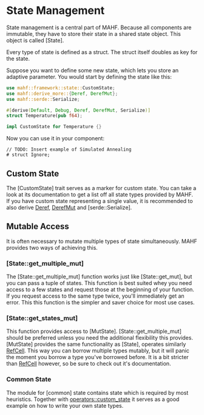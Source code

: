 # State Management

State management is a central part of MAHF.
Because all components are immutable, they have to store their state in a shared state object.
This object is called [State].

Every type of state is defined as a struct.
The struct itself doubles as key for the state.

Suppose you want to define some new state, which lets you store an adaptive parameter.
You would start by defining the state like this:

```rust
use mahf::framework::state::CustomState;
use mahf::derive_more::{Deref, DerefMut};
use mahf::serde::Serialize;

#[derive(Default, Debug, Deref, DerefMut, Serialize)]
struct Temperature(pub f64);

impl CustomState for Temperature {}
```

Now you can use it in your component:

```ignore
// TODO: Insert example of Simulated Annealing
# struct Ignore;
```

## Custom State

The [CustomState] trait serves as a marker for custom state.
You can take a look at its documentation to get a list off all state types provided by MAHF.
If you have custom state representing a single value, it is recommended to also derive [Deref](derive_more::Deref), [DerefMut](derive_more::DerefMut) and [serde::Serialize].

## Mutable Access

It is often necessary to mutate multiple types of state simultaneously.
MAHF provides two ways of achieving this.

### [State::get_multiple_mut]

The [State::get_multiple_mut] function works just like [State::get_mut], but you can pass a tuple of states.
This function is best suited whey you need access to a few states and request those at the beginning of your function.
If you request access to the same type twice, you'll immediately get an error.
This this function is the simpler and saver choice for most use cases.

### [State::get_states_mut]

This function provides access to [MutState].
[State::get_multiple_mut] should be preferred unless you need the additional flexibility this provides.
[MutState] provides the same functionality as [State], operates similarly [RefCell](std::cell::RefCell).
This way you can borrow multiple types mutably, but it will panic the moment you borrow a type you've borrowed before.
It is a bit stricter than [RefCell](std::cell::RefCell) however, so be sure to check out it's documentation.

### Common State

The module for [common] state contains state which is required by most heuristics.
Together with [operators::custom_state](crate::operators::custom_state) it serves as a good example on how to write your own state types.
